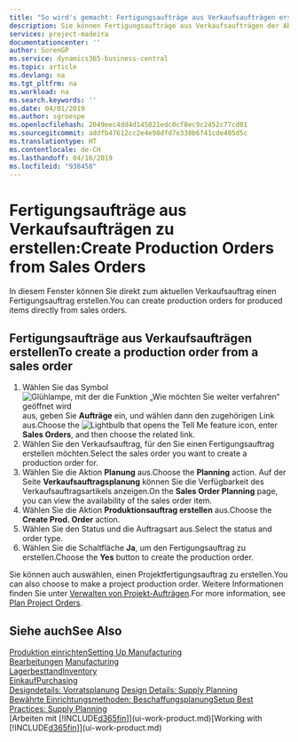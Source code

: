 ```yaml
---
title: "So wird's gemacht: Fertigungsaufträge aus Verkaufsaufträgen erstellen | Microsoft Docs"
description: Sie können Fertigungsaufträge aus Verkaufsaufträgen der Abteilung Vertrieb und Marketing erstellen.
services: project-madeira
documentationcenter: ''
author: SorenGP
ms.service: dynamics365-business-central
ms.topic: article
ms.devlang: na
ms.tgt_pltfrm: na
ms.workload: na
ms.search.keywords: ''
ms.date: 04/01/2019
ms.author: sgroespe
ms.openlocfilehash: 2049eec4dd4d145021edc0cf8ec9c2452c77cd01
ms.sourcegitcommit: addfb47612cc2e4e98dfd7e338b6f41cde405d5c
ms.translationtype: HT
ms.contentlocale: de-CH
ms.lasthandoff: 04/16/2019
ms.locfileid: "938458"
---
```

# <a name="create-production-orders-from-sales-orders"></a><span data-ttu-id="5ad83-103">Fertigungsaufträge aus Verkaufsaufträgen zu erstellen:</span><span class="sxs-lookup"><span data-stu-id="5ad83-103">Create Production Orders from Sales Orders</span></span>
<span data-ttu-id="5ad83-104">In diesem Fenster können Sie direkt zum aktuellen Verkaufsauftrag einen Fertigungsauftrag erstellen.</span><span class="sxs-lookup"><span data-stu-id="5ad83-104">You can create production orders for produced items directly from sales orders.</span></span>  

## <a name="to-create-a-production-order-from-a-sales-order"></a><span data-ttu-id="5ad83-105">Fertigungsaufträge aus Verkaufsaufträgen erstellen</span><span class="sxs-lookup"><span data-stu-id="5ad83-105">To create a production order from a sales order</span></span>  

1.  <span data-ttu-id="5ad83-106">Wählen Sie das Symbol ![Glühlampe, mit der die Funktion „Wie möchten Sie weiter verfahren“ geöffnet wird](media/ui-search/search_small.png "Wie möchten Sie weiter verfahren?") aus, geben Sie **Aufträge** ein, und wählen dann den zugehörigen Link aus.</span><span class="sxs-lookup"><span data-stu-id="5ad83-106">Choose the ![Lightbulb that opens the Tell Me feature](media/ui-search/search_small.png "Tell me what you want to do") icon, enter **Sales Orders**, and then choose the related link.</span></span>  
2.  <span data-ttu-id="5ad83-107">Wählen Sie den Verkaufsauftrag, für den Sie einen Fertigungsauftrag erstellen möchten.</span><span class="sxs-lookup"><span data-stu-id="5ad83-107">Select the sales order you want to create a production order for.</span></span>  
3.  <span data-ttu-id="5ad83-108">Wählen Sie die Aktion **Planung** aus.</span><span class="sxs-lookup"><span data-stu-id="5ad83-108">Choose the **Planning** action.</span></span> <span data-ttu-id="5ad83-109">Auf der Seite **Verkaufsauftragsplanung** können Sie die Verfügbarkeit des Verkaufsauftragsartikels anzeigen.</span><span class="sxs-lookup"><span data-stu-id="5ad83-109">On the **Sales Order Planning** page, you can view the availability of the sales order item.</span></span>  
4.  <span data-ttu-id="5ad83-110">Wählen Sie die Aktion **Produktionsauftrag erstellen** aus.</span><span class="sxs-lookup"><span data-stu-id="5ad83-110">Choose the **Create Prod. Order** action.</span></span>  
5.  <span data-ttu-id="5ad83-111">Wählen Sie den Status und die Auftragsart aus.</span><span class="sxs-lookup"><span data-stu-id="5ad83-111">Select the status and order type.</span></span>  
6.  <span data-ttu-id="5ad83-112">Wählen Sie die Schaltfläche **Ja**, um den Fertigungsauftrag zu erstellen.</span><span class="sxs-lookup"><span data-stu-id="5ad83-112">Choose the **Yes** button to create the production order.</span></span>

<span data-ttu-id="5ad83-113">Sie können auch auswählen, einen Projektfertigungsauftrag zu erstellen.</span><span class="sxs-lookup"><span data-stu-id="5ad83-113">You can also choose to make a project production order.</span></span> <span data-ttu-id="5ad83-114">Weitere Informationen finden Sie unter [Verwalten von Projekt-Aufträgen](production-how-to-plan-project-orders.md).</span><span class="sxs-lookup"><span data-stu-id="5ad83-114">For more information, see [Plan Project Orders](production-how-to-plan-project-orders.md).</span></span>   

## <a name="see-also"></a><span data-ttu-id="5ad83-115">Siehe auch</span><span class="sxs-lookup"><span data-stu-id="5ad83-115">See Also</span></span>  
[<span data-ttu-id="5ad83-116">Produktion einrichten</span><span class="sxs-lookup"><span data-stu-id="5ad83-116">Setting Up Manufacturing</span></span>](production-configure-production-processes.md)  
<span data-ttu-id="5ad83-117">[Bearbeitungen](production-manage-manufacturing.md)  </span><span class="sxs-lookup"><span data-stu-id="5ad83-117">[Manufacturing](production-manage-manufacturing.md)  </span></span>  
[<span data-ttu-id="5ad83-118">Lagerbesttand</span><span class="sxs-lookup"><span data-stu-id="5ad83-118">Inventory</span></span>](inventory-manage-inventory.md)  
[<span data-ttu-id="5ad83-119">Einkauf</span><span class="sxs-lookup"><span data-stu-id="5ad83-119">Purchasing</span></span>](purchasing-manage-purchasing.md)  
<span data-ttu-id="5ad83-120">[Designdetails: Vorratsplanung](design-details-supply-planning.md) </span><span class="sxs-lookup"><span data-stu-id="5ad83-120">[Design Details: Supply Planning](design-details-supply-planning.md) </span></span>  
[<span data-ttu-id="5ad83-121">Bewährte Einrichtungsmethoden: Beschaffungsplanung</span><span class="sxs-lookup"><span data-stu-id="5ad83-121">Setup Best Practices: Supply Planning</span></span>](setup-best-practices-supply-planning.md)  
<span data-ttu-id="5ad83-122">[Arbeiten mit [!INCLUDE[d365fin](includes/d365fin_md.md)]](ui-work-product.md)</span><span class="sxs-lookup"><span data-stu-id="5ad83-122">[Working with [!INCLUDE[d365fin](includes/d365fin_md.md)]](ui-work-product.md)</span></span>

